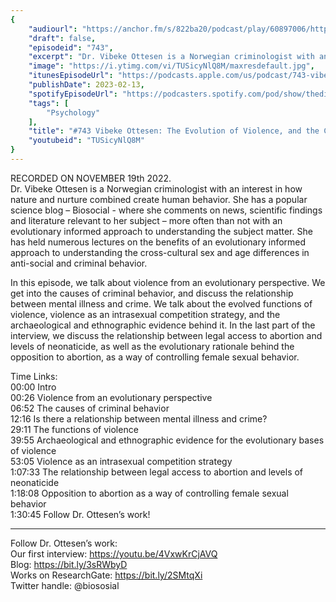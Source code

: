 ```yaml
---
{
	"audiourl": "https://anchor.fm/s/822ba20/podcast/play/60897006/https%3A%2F%2Fd3ctxlq1ktw2nl.cloudfront.net%2Fstaging%2F2022-10-19%2Ff782fcac-bb95-47d0-5457-950198245edf.m4a",
	"draft": false,
	"episodeid": "743",
	"excerpt": "Dr. Vibeke Ottesen is a Norwegian criminologist with an interest in how nature and nurture combined create human behavior. She has a popular science blog – Biosocial - where she comments on news, scientific findings and literature relevant to her subject – more often than not with an evolutionary informed approach to understanding the subject matter. She has held numerous lectures on the benefits of an evolutionary informed approach to understanding the cross-cultural sex and age differences in anti-social and criminal behavior. ",
	"image": "https://i.ytimg.com/vi/TUSicyNlQ8M/maxresdefault.jpg",
	"itunesEpisodeUrl": "https://podcasts.apple.com/us/podcast/743-vibeke-ottesen-the-evolution-of/id1451347236?i=1000599421599&uo=4",
	"publishDate": 2023-02-13,
	"spotifyEpisodeUrl": "https://podcasters.spotify.com/pod/show/thedissenter/episodes/743-Vibeke-Ottesen-The-Evolution-of-Violence--and-the-Consequences-of-Banning-Abortion-e1r0u9e",
	"tags": [
		"Psychology"
	],
	"title": "#743 Vibeke Ottesen: The Evolution of Violence, and the Consequences of Banning Abortion",
	"youtubeid": "TUSicyNlQ8M"
}
---
```

RECORDED ON NOVEMBER 19th 2022.  
Dr. Vibeke Ottesen is a Norwegian criminologist with an interest in how nature and nurture combined create human behavior. She has a popular science blog – Biosocial - where she comments on news, scientific findings and literature relevant to her subject – more often than not with an evolutionary informed approach to understanding the subject matter. She has held numerous lectures on the benefits of an evolutionary informed approach to understanding the cross-cultural sex and age differences in anti-social and criminal behavior. 

In this episode, we talk about violence from an evolutionary perspective. We get into the causes of criminal behavior, and discuss the relationship between mental illness and crime. We talk about the evolved functions of violence, violence as an intrasexual competition strategy, and the archaeological and ethnographic evidence behind it. In the last part of the interview, we discuss the relationship between legal access to abortion and levels of neonaticide, as well as the evolutionary rationale behind the opposition to abortion, as a way of controlling female sexual behavior. 

Time Links:  
<time>00:00</time> Intro  
<time>00:26</time> Violence from an evolutionary perspective  
<time>06:52</time> The causes of criminal behavior  
<time>12:16</time> Is there a relationship between mental illness and crime?  
<time>29:11</time> The functions of violence  
<time>39:55</time> Archaeological and ethnographic evidence for the evolutionary bases of violence  
<time>53:05</time> Violence as an intrasexual competition strategy  
<time>1:07:33</time> The relationship between legal access to abortion and levels of neonaticide  
<time>1:18:08</time> Opposition to abortion as a way of controlling female sexual behavior  
<time>1:30:45</time> Follow Dr. Ottesen’s work!

---

Follow Dr. Ottesen’s work:  
Our first interview: https://youtu.be/4VxwKrCjAVQ  
Blog: https://bit.ly/3sRWbyD  
Works on ResearchGate: https://bit.ly/2SMtqXi  
Twitter handle: @biososial
